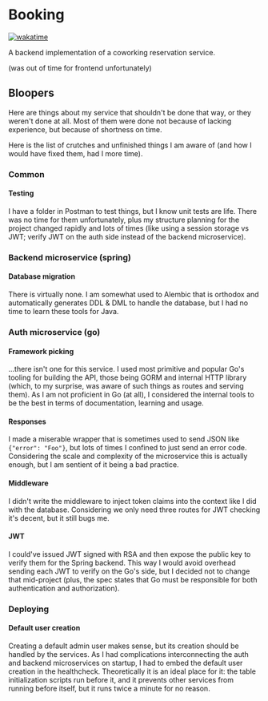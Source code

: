 # Booking
[![wakatime](https://wakatime.com/badge/user/04527014-5266-4470-880c-17f5f4b81957/project/03bd4bd9-ccab-42cc-a326-fd7f019b4401.svg)](https://wakatime.com/badge/user/04527014-5266-4470-880c-17f5f4b81957/project/03bd4bd9-ccab-42cc-a326-fd7f019b4401)

A backend implementation of a coworking reservation service.

(was out of time for frontend unfortunately)

## Bloopers
Here are things about my service that shouldn't be done that way, or they weren't done at all.
Most of them were done not because of lacking experience, but because of shortness on time.

Here is the list of crutches and unfinished things I am aware of (and how I would have fixed them, had I more time).

### Common
#### Testing
I have a folder in Postman to test things, but I know unit tests are life. There was no time for them
unfortunately, plus my structure planning for the project changed rapidly and lots of times (like using a session
storage vs JWT; verify JWT on the auth side instead of the backend microservice).

### Backend microservice (spring)
#### Database migration
There is virtually none. I am somewhat used to Alembic that is orthodox and automatically generates DDL & DML to handle 
the database, but I had no time to learn these tools for Java.

### Auth microservice (go)

#### Framework picking
...there isn't one for this service. I used most primitive and popular Go's tooling for building the API, those being 
GORM and internal HTTP library (which, to my surprise, was aware of such things as routes and serving them).
As I am not proficient in Go (at all), I considered the internal tools to be the best in terms of documentation,
learning and usage.

#### Responses
I made a miserable wrapper that is sometimes used to send JSON like `{"error": "Foo"}`, but lots of times I 
confined to just send an error code. Considering the scale and complexity of the microservice this is actually enough, 
but I am sentient of it being a bad practice.

#### Middleware
I didn't write the middleware to inject token claims into the context like I did with the database.
Considering we only need three routes for JWT checking it's decent, but it still bugs me.

#### JWT
I could've issued JWT signed with RSA and then expose the public key to verify them for the Spring backend.
This way I would avoid overhead sending each JWT to verify on the Go's side, but I decided not to change that
mid-project (plus, the spec states that Go must be responsible for both authentication and authorization).



### Deploying
#### Default user creation
Creating a default admin user makes sense, but its creation should be handled by the services. As I had complications 
interconnecting the auth and backend microservices on startup, I had to embed the default user creation in the 
healthcheck. Theoretically it is an ideal place for it: the table initialization scripts run before it, and it prevents 
other services from running before itself, but it runs twice a minute for no reason.
